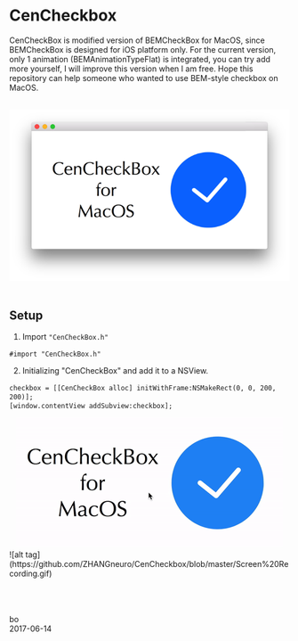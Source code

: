 # CenCheckbox

CenCheckBox is modified version of BEMCheckBox for MacOS, since BEMCheckBox is designed for iOS platform only. For the current version, only 1 animation (BEMAnimationTypeFlat) is integrated, you can try add more yourself, I will improve this version when I am free. Hope this repository can help someone who wanted to use BEM-style checkbox on MacOS.<br /><br />


![alt tag](https://github.com/ZHANGneuro/CenCheckbox/blob/master/Screenshot.png)
<br /><br />

## Setup
1. Import ```"CenCheckBox.h"```
```Objective C
#import "CenCheckBox.h"
```


2. Initializing "CenCheckBox" and add it to a NSView. 
```Objective C
checkbox = [[CenCheckBox alloc] initWithFrame:NSMakeRect(0, 0, 200, 200)];
[window.contentView addSubview:checkbox];
```
<div style="text-align:center"><img src ="https://github.com/ZHANGneuro/CenCheckbox/blob/master/Screen%20Recording.gif" /></div>
![alt tag](https://github.com/ZHANGneuro/CenCheckbox/blob/master/Screen%20Recording.gif)


<br /><br /><br />
bo <br />
2017-06-14
